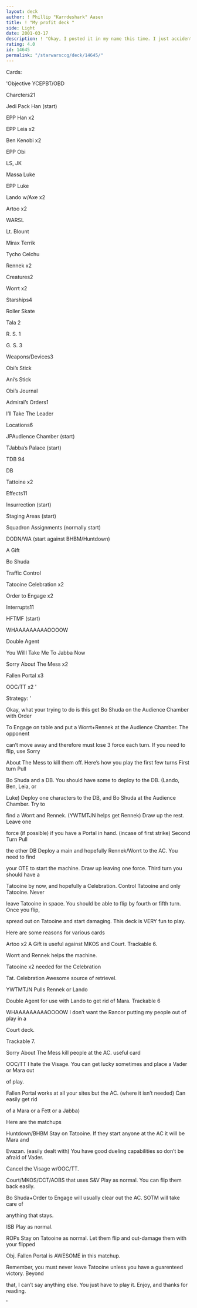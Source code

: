 ```yaml
---
layout: deck
author: ! Phillip "Karrdeshark" Aasen
title: ! "My profit deck "
side: Light
date: 2001-03-17
description: ! "Okay, I posted it in my name this time. I just accidentelly posted this in a frineds name when I forgot to sign him out and me in when I got on.  Please don’t rate it bad because of this."
rating: 4.0
id: 14645
permalink: "/starwarsccg/deck/14645/"
---
```

Cards: 

'Objective YCEPBT/OBD 


Charcters21 

Jedi Pack Han (start) 

EPP Han x2 

EPP Leia x2 

Ben Kenobi x2 

EPP Obi 

LS, JK 

Massa Luke 

EPP Luke 

Lando w/Axe x2 

Artoo x2 

WARSL 

Lt. Blount 

Mirax Terrik 

Tycho Celchu 

Rennek x2 


Creatures2 

Worrt x2 


Starships4 

Roller Skate 

Tala 2 

R. S. 1 

G. S. 3 


Weapons/Devices3 

Obi&#8217;s Stick 

Ani&#8217;s Stick 

Obi&#8217;s Journal 


Admiral&#8217;s Orders1 

I&#8217;ll Take The Leader 


Locations6 

JPAudience Chamber (start) 

TJabba&#8217;s Palace (start) 

TDB 94 

DB 

Tattoine x2 


Effects11 

Insurrection (start) 

Staging Areas (start) 

Squadron Assignments (normally start) 

DODN/WA (start against BHBM/Huntdown) 

A Gift 

Bo Shuda 

Traffic Control 

Tatooine Celebration x2 

Order to Engage x2 


Interrupts11 

HFTMF (start) 

WHAAAAAAAAAOOOOW 

Double Agent 

You Willl Take Me To Jabba Now 

Sorry About The Mess x2 

Fallen Portal x3 

OOC/TT x2   '

Strategy: '

Okay, what your trying to do is this get Bo Shuda on the Audience Chamber with Order

To Engage on table and put a Worrt+Rennek at the Audience Chamber. The opponent

can&#8217;t move away and therefore must lose 3 force each turn. If you need to flip, use Sorry

About The Mess to kill them off. Here&#8217;s how you play the first few turns First turn Pull

Bo Shuda and a DB. You should have some to deploy to the DB. (Lando, Ben, Leia, or

Luke) Deploy one characters to the DB, and Bo Shuda at the Audience Chamber. Try to

find a Worrt and Rennek. (YWTMTJN helps get Rennek) Draw up the rest. Leave one

force (if possible) if you have a Portal in hand. (incase of first strike) Second Turn Pull

the other DB Deploy a main and hopefully Rennek/Worrt to the AC. You need to find

your OTE to start the machine. Draw up leaving one force. Third turn you should have a

Tatooine by now, and hopefully a Celebration. Control Tatooine and only Tatooine. Never

leave Tatooine in space. You should be able to flip by fourth or fifth turn. Once you flip,

spread out on Tatooine and start damaging. This deck is VERY fun to play. 


Here are some reasons for various cards 


Artoo x2 A Gift is useful against MKOS and Court. Trackable 6. 


Worrt and Rennek helps the machine. 


Tatooine x2 needed for the Celebration 


Tat. Celebration Awesome source of retrievel. 


YWTMTJN Pulls Rennek or Lando 


Double Agent for use with Lando to get rid of Mara. Trackable 6 


WHAAAAAAAAAOOOOW I don&#8217;t want the Rancor putting my people out of play in a

Court deck. 

Trackable 7. 


Sorry About The Mess kill people at the AC. useful card 


OOC/TT I hate the Visage. You can get lucky sometimes and place a Vader or Mara out

of play. 


Fallen Portal works at all your sites but the AC. (where it isn&#8217;t needed) Can easily get rid

of a Mara or a Fett or a Jabba) 


Here are the matchups 


Huntdown/BHBM Stay on Tatooine. If they start anyone at the AC it will be Mara and

Evazan. (easily dealt with) You have good dueling capabilities so don&#8217;t be afraid of Vader.

Cancel the Visage w/OOC/TT. 


Court/MKOS/CCT/AOBS that uses S&V Play as normal. You can flip them back easily.

Bo Shuda+Order to Engage will usually clear out the AC. SOTM will take care of

anything that stays. 


ISB Play as normal. 


ROPs Stay on Tatooine as normal. Let them flip and out-damage them with your flipped

Obj. Fallen Portal is AWESOME in this matchup. 


Remember, you must never leave Tatooine unless you have a guarenteed victory. Beyond

that, I can&#8217;t say anything else. You just have to play it. Enjoy, and thanks for reading. 

'
